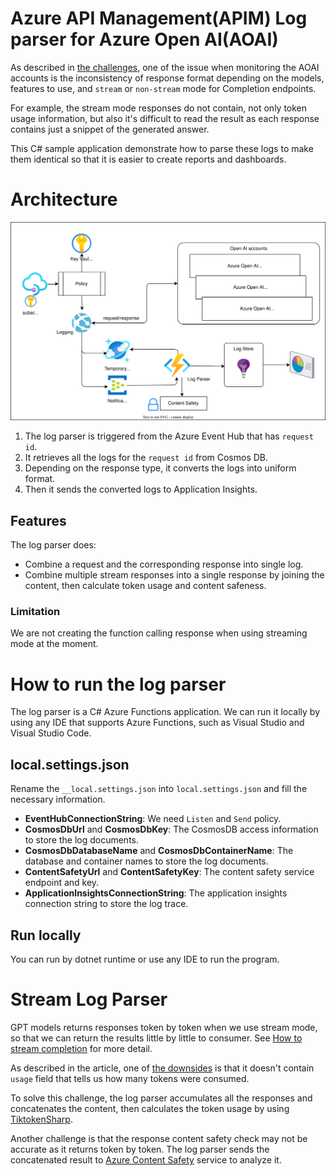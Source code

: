 # Azure API Management(APIM) Log parser for Azure Open AI(AOAI)

As described in [the challenges](../README.md#challenges-of-azure-open-ai-in-production), one of the issue when monitoring the AOAI accounts is the inconsistency of response format depending on the models, features to use, and ``stream`` or ``non-stream`` mode for Completion endpoints.

For example, the stream mode responses do not contain, not only token usage information, but also it's difficult to read the result as each response contains just a snippet of the generated answer.

This C# sample application demonstrate how to parse these logs to make them identical so that it is easier to create reports and dashboards.

# Architecture

![Architecture](../assets/aoai_apim.svg)

1. The log parser is triggered from the Azure Event Hub that has ``request id``.
1. It retrieves all the logs for the ``request id`` from Cosmos DB.
1. Depending on the response type, it converts the logs into uniform format.
1. Then it sends the converted logs to Application Insights.

## Features

The log parser does:

- Combine a request and the corresponding response into single log.
- Combine multiple stream responses into a single response by joining the content, then calculate token usage and content safeness.

### Limitation

We are not creating the function calling response when using streaming mode at the moment.

# How to run the log parser

The log parser is a C# Azure Functions application. We can run it locally by using any IDE that supports Azure Functions, such as Visual Studio and Visual Studio Code.

## local.settings.json

Rename the ``__local.settings.json`` into ``local.settings.json`` and fill the necessary information. 

- __EventHubConnectionString__: We need ``Listen`` and ``Send`` policy.
- __CosmosDbUrl__ and __CosmosDbKey__: The CosmosDB access information to store the log documents.
- __CosmosDbDatabaseName__ and __CosmosDbContainerName__: The database and container names to store the log documents.
- __ContentSafetyUrl__ and __ContentSafetyKey__: The content safety service endpoint and key.
- __ApplicationInsightsConnectionString__: The application insights connection string to store the log trace.

## Run locally

You can run by dotnet runtime or use any IDE to run the program.

# Stream Log Parser

GPT models returns responses token by token when we use stream mode, so that we can return the results little by little to consumer. See [How to stream completion](https://cookbook.openai.com/examples/how_to_stream_completions) for more detail.

As described in the article, one of [the downsides](https://cookbook.openai.com/examples/how_to_stream_completions#downsides) is that it doesn't contain ``usage`` field that tells us how many tokens were consumed.

To solve this challenge, the log parser accumulates all the responses and concatenates the content, then calculates the token usage by using [TiktokenSharp](https://github.com/aiqinxuancai/TiktokenSharp).

Another challenge is that the response content safety check may not be accurate as it returns token by token. The log parser sends the concatenated result to [Azure Content Safety](https://learn.microsoft.com/azure/ai-services/content-safety/overview) service to analyze it.